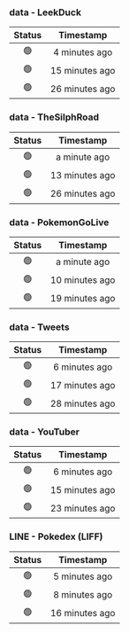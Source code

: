### data - LeekDuck
| Status | Timestamp |
|:------:|:---------:|
| 🟢 | 4 minutes ago |
| 🟢 | 15 minutes ago |
| 🟢 | 26 minutes ago |

### data - TheSilphRoad
| Status | Timestamp |
|:------:|:---------:|
| 🟢 | a minute ago |
| 🟢 | 13 minutes ago |
| 🟢 | 26 minutes ago |

### data - PokemonGoLive
| Status | Timestamp |
|:------:|:---------:|
| 🟢 | a minute ago |
| 🟢 | 10 minutes ago |
| 🟢 | 19 minutes ago |

### data - Tweets
| Status | Timestamp |
|:------:|:---------:|
| 🟢 | 6 minutes ago |
| 🟢 | 17 minutes ago |
| 🟢 | 28 minutes ago |

### data - YouTuber
| Status | Timestamp |
|:------:|:---------:|
| 🟢 | 6 minutes ago |
| 🟢 | 15 minutes ago |
| 🟢 | 23 minutes ago |

### LINE - Pokedex (LIFF)
| Status | Timestamp |
|:------:|:---------:|
| 🟢 | 5 minutes ago |
| 🟢 | 8 minutes ago |
| 🟢 | 16 minutes ago |


